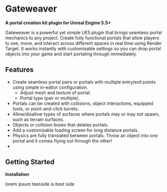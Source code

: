 # Gateweaver
**A portal creation kit plugin for Unreal Engine 5.5+**

Gateweaver is a powerful yet simple UE5 plugin that brings seamless portal mechanics to any project. Create fully functional portals that allow players to see, move, and interact across different spaces in real time using Render Target. It works instantly with customisable settings so you can drop portal objects into your game and start portaling through immediately.

## Features
- Create seamless portal pairs or portals with multiple entry/exit points using simple in-editor configuration.
  - Adjust mesh and texture of portal.
  - Portal type (pair or multiple).
- Portals can be created with collisions, object interactions, equipped tools, or point-and-click turrets.
- Allow/disallow types of surfaces where portals may or may not spawn, such as terrain surfaces.
- Objects or collision boxes that deletes portals.
- Add a customisable loading screen for long distance portals.
- Physics are fully translated between portals. Throw an object into one portal and it comes flying out through the other!
- 

## Getting Started
**Installation**

lorem ipsum teesside is best side
